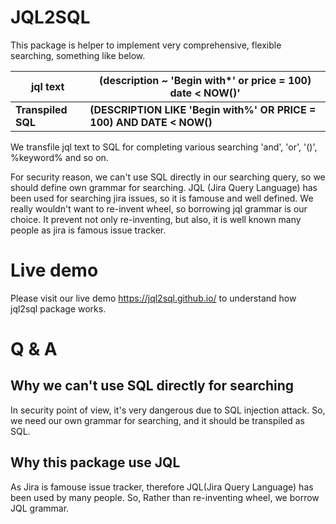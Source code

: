 # JQL2SQL
This package is helper to implement very comprehensive, flexible searching, something like below.

|jql text|(description ~ 'Begin with*' or price = 100) date < NOW()'|
|---|------------------------------------------------------|
|**Transpiled SQL**| **(DESCRIPTION LIKE 'Begin with%' OR PRICE = 100) AND DATE < NOW()**| 

We transfile jql text to SQL for completing various searching 'and', 'or', '()', %keyword% and so on.

For security reason, we can't use SQL directly in our searching query, so we should define own grammar for searching.
JQL (Jira Query Language) has been used for searching jira issues, so it is famouse and well defined.
We really wouldn't want to re-invent wheel, so borrowing jql grammar is our choice.
It prevent not only re-inventing, but also, it is well known many people as jira is famous issue tracker.


# Live demo
Please visit our live demo https://jql2sql.github.io/ to understand how jql2sql package works.


# Q & A

## Why we can't use SQL directly for searching
In security point of view, it's very dangerous due to SQL injection attack.
So, we need our own grammar for searching, and it should be transpiled as SQL.

## Why this package use JQL
As Jira is famouse issue tracker, therefore JQL(Jira Query Language) has been used by many people. So, Rather than re-inventing wheel, we borrow JQL grammar.
